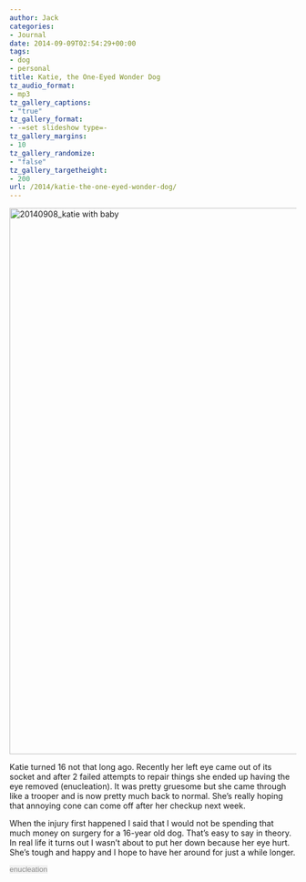 ```yaml
---
author: Jack
categories:
- Journal
date: 2014-09-09T02:54:29+00:00
tags:
- dog
- personal
title: Katie, the One-Eyed Wonder Dog
tz_audio_format:
- mp3
tz_gallery_captions:
- "true"
tz_gallery_format:
- -=set slideshow type=-
tz_gallery_margins:
- 10
tz_gallery_randomize:
- "false"
tz_gallery_targetheight:
- 200
url: /2014/katie-the-one-eyed-wonder-dog/
---
```


[<img class="alignnone size-full wp-image-3512" src="/wp-content/uploads/2014/09/20140908_katie-with-baby.jpg" alt="20140908_katie with baby" width="1200" height="960" srcset="/wp-content/uploads/2014/09/20140908_katie-with-baby.jpg 1200w, /wp-content/uploads/2014/09/20140908_katie-with-baby-300x240.jpg 300w, /wp-content/uploads/2014/09/20140908_katie-with-baby-768x614.jpg 768w, /wp-content/uploads/2014/09/20140908_katie-with-baby-1024x819.jpg 1024w" sizes="(max-width: 1200px) 100vw, 1200px" />][1]

Katie turned 16 not that long ago. Recently her left eye came out of its socket and after 2 failed attempts to repair things she ended up having the eye removed (enucleation). It was pretty gruesome but she came through like a trooper and is now pretty much back to normal. She’s really hoping that annoying cone can come off after her checkup next week.

When the injury first happened I said that I would not be spending that much money on surgery for a 16-year old dog. That’s easy to say in theory. In real life it turns out I wasn’t about to put her down because her eye hurt. She’s tough and happy and I hope to have her around for just a while longer.

<span style="color: #888888; font-family: arial, sans-serif; font-size: 13px; line-height: 16px; background-color: #f1f1f1;">enucleation</span>

 [1]: /wp-content/uploads/2014/09/20140908_katie-with-baby.jpg
